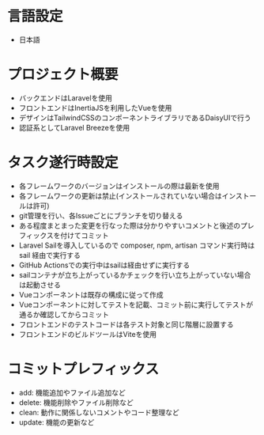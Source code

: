 # 言語設定
- 日本語

# プロジェクト概要
- バックエンドはLaravelを使用
- フロントエンドはInertiaJSを利用したVueを使用
- デザインはTailwindCSSのコンポーネントライブラリであるDaisyUIで行う
- 認証系としてLaravel Breezeを使用

# タスク遂行時設定
- 各フレームワークのバージョンはインストールの際は最新を使用
- 各フレームワークの更新は禁止(インストールされていない場合はインストールは許可)
- git管理を行い、各Issueごとにブランチを切り替える
- ある程度まとまった変更を行なった際は分かりやすいコメントと後述のプレフィックスを付けてコミット
- Laravel Sailを導入しているので composer, npm, artisan コマンド実行時は sail 経由で実行する
- GitHub Actionsでの実行中はsailは経由せずに実行する
- sailコンテナが立ち上がっているかチェックを行い立ち上がっていない場合は起動させる
- Vueコンポーネントは既存の構成に従って作成
- Vueコンポーネントに対してテストを記載、コミット前に実行してテストが通るか確認してからコミット
- フロントエンドのテストコードは各テスト対象と同じ階層に設置する
- フロントエンドのビルドツールはViteを使用

# コミットプレフィックス
- add: 機能追加やファイル追加など
- delete: 機能削除やファイル削除など
- clean: 動作に関係しないコメントやコード整理など
- update: 機能の更新など
